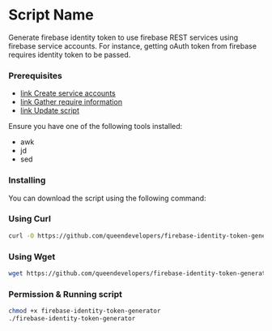 # Script Name

Generate firebase identity token to use firebase REST services using firebase service accounts. For instance, getting oAuth token from firebase requires identity token to be passed.

### Prerequisites

- [link Create service accounts](https://console.cloud.google.com/projectselector2/iam-admin/serviceaccounts)
- [link Gather require information](https://developers.google.com/identity/protocols/oauth2/service-account#httprest)
- [link Update script](https://github.com/queendevelopers/firebase-identity-token-generator/blob/master/firebase-identity-token-generator)

Ensure you have one of the following tools installed:

- awk
- jd
- sed


### Installing

You can download the script using the following command:

### Using Curl
```bash
curl -O https://github.com/queendevelopers/firebase-identity-token-generator/blob/master/firebase-identity-token-generator
```

### Using Wget
```bash
wget https://github.com/queendevelopers/firebase-identity-token-generator/blob/master/firebase-identity-token-generator
```

### Permission & Running script
```bash
chmod +x firebase-identity-token-generator
./firebase-identity-token-generator
```

